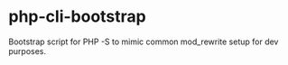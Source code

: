 php-cli-bootstrap
=================

Bootstrap script for PHP -S to mimic common mod_rewrite setup for dev purposes.
